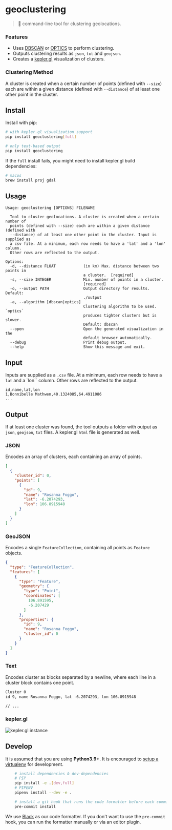 # geoclustering

> 📍 command-line tool for clustering geolocations.

### Features

 - Uses [DBSCAN](https://scikit-learn.org/stable/modules/generated/sklearn.cluster.DBSCAN.html) or [OPTICS](https://scikit-learn.org/stable/modules/generated/sklearn.cluster.OPTICS.html) to perform clustering.
 - Outputs clustering results as `json`, `txt` and `geojson`.
 - Creates a [kepler.gl](https://kepler.gl) visualization of clusters.

### Clustering Method

A cluster is created when a certain number of points (defined with `--size`) each are within a given distance (defined with `--distance`) of at least one other point in the cluster. 


## Install

Install with pip:

```sh
# with kepler.gl visualization support
pip install geoclustering[full]

# only text-based output
pip install geoclustering
```

If the `full` install fails, you might need to install kepler.gl build dependencies:

```sh
# macos
brew install proj gdal
```

## Usage

```
Usage: geoclustering [OPTIONS] FILENAME

  Tool to cluster geolocations. A cluster is created when a certain number of
  points (defined with --size) each are within a given distance (defined with
  --distance) of at least one other point in the cluster. Input is supplied as
  a csv file. At a minimum, each row needs to have a 'lat' and a 'lon' column.
  Other rows are reflected to the output.

Options:
  -d, --distance FLOAT            (in km) Max. distance between two points in
                                  a cluster.  [required]
  -s, --size INTEGER              Min. number of points in a cluster.
                                  [required]
  -o, --output PATH               Output directory for results. Default:
                                  ./output
  -a, --algorithm [dbscan|optics]
                                  Clustering algorithm to be used. `optics`
                                  produces tighter clusters but is slower.
                                  Default: dbscan
  --open                          Open the generated visualization in the
                                  default browser automatically.
  --debug                         Print debug output.
  --help                          Show this message and exit.
```

## Input

Inputs are supplied as a `.csv` file. At a minimum, each row needs to have a `lat` and a `lon`` column. Other rows are reflected to the output.

```csv
id,name,lat,lon
1,Bonnibelle Mathwen,40.1324085,64.4911086
...
```

## Output

If at least one cluster was found, the tool outputs a folder with output as `json`, `geojson`, `txt` files. A kepler.gl `html` file is generated as well.

### JSON

Encodes an array of clusters, each containing an array of points.

```json
[
  {
    "cluster_id": 0,
    "points": [
      {
        "id": 9,
        "name": "Rosanna Foggo",
        "lat": -6.2074293,
        "lon": 106.8915948
      }
    ]
  }
]
```

### GeoJSON

Encodes a single `FeatureCollection`, containing all points as `Feature` objects.

```json
{
  "type": "FeatureCollection",
  "features": [
    {
      "type": "Feature",
      "geometry": {
        "type": "Point",
        "coordinates": [
          106.891595,
          -6.207429
        ]
      },
      "properties": {
        "id": 9,
        "name": "Rosanna Foggo",
        "cluster_id": 0
      }
    }
  ]
}
```

### Text

Encodes cluster as blocks separated by a newline, where each line in a cluster block contains one point.

```txt
Cluster 0
id 9, name Rosanna Foggo, lat -6.2074293, lon 106.8915948

// ...
```

### kepler.gl

![kepler.gl instance](https://user-images.githubusercontent.com/1682504/176478177-c0446b51-4060-495c-803d-79e2bbd3e966.png)

## Develop

It is assumed that you are using **Python3.9+**. It is encouraged to [setup a virtualenv](https://wiki.archlinux.org/title/Python/Virtual_environment#venv>) for development.

```sh
    # install dependencies & dev-dependencies
    # PIP
    pip install -e .[dev,full]
    # PIPENV
    pipenv install --dev -e .

    # install a git hook that runs the code formatter before each commit.
    pre-commit install
```

We use [Black](https://github.com/psf/black) as our code formatter. If you don't want to use the `pre-commit` hook, you can run the formatter manually or via an editor plugin.
